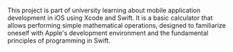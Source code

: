 This project is part of university learning about mobile application development in iOS using Xcode and Swift. It is a basic calculator that allows performing simple mathematical operations, designed to familiarize oneself with Apple's development environment and the fundamental principles of programming in Swift.
